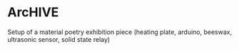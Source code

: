 # ArcHIVE
Setup of a material poetry exhibition piece (heating plate, arduino, beeswax, ultrasonic sensor, solid state relay)
